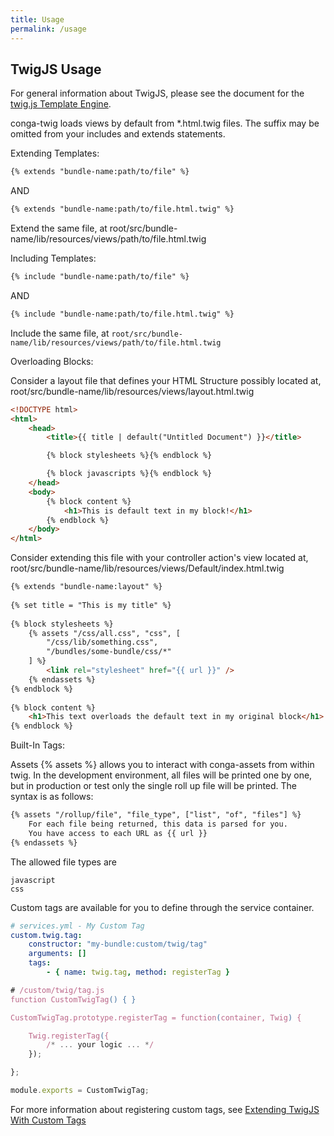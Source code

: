 ```yaml
---
title: Usage
permalink: /usage
---
```


## TwigJS Usage

For general information about TwigJS, please see the document for the [twig.js Template Engine](https://github.com/twigjs/twig.js).

conga-twig loads views by default from *.html.twig files.  The suffix may be omitted from your includes and extends statements.

Extending Templates:

```html
{% extends "bundle-name:path/to/file" %}
```

AND

```html
{% extends "bundle-name:path/to/file.html.twig" %}
```

Extend the same file, at root/src/bundle-name/lib/resources/views/path/to/file.html.twig

Including Templates:

```html
{% include "bundle-name:path/to/file" %}
```

AND

```html
{% include "bundle-name:path/to/file.html.twig" %}
```

Include the same file, at `root/src/bundle-name/lib/resources/views/path/to/file.html.twig`

Overloading Blocks:

Consider a layout file that defines your HTML Structure possibly located at, root/src/bundle-name/lib/resources/views/layout.html.twig

```html
<!DOCTYPE html>
<html>
    <head>
        <title>{{ title | default("Untitled Document") }}</title>

        {% block stylesheets %}{% endblock %}

        {% block javascripts %}{% endblock %}
    </head>
    <body>
        {% block content %}
            <h1>This is default text in my block!</h1>
        {% endblock %}
    </body>
</html>
```

Consider extending this file with your controller action's view located at, root/src/bundle-name/lib/resources/views/Default/index.html.twig

```html
{% extends "bundle-name:layout" %}
 
{% set title = "This is my title" %}
 
{% block stylesheets %}
    {% assets "/css/all.css", "css", [
        "/css/lib/something.css",
        "/bundles/some-bundle/css/*"
    ] %}
        <link rel="stylesheet" href="{{ url }}" />
    {% endassets %}
{% endblock %}
 
{% block content %}
    <h1>This text overloads the default text in my original block</h1>
{% endblock %}
```

Built-In Tags:

Assets {% assets %} allows you to interact with conga-assets from within twig.  In the development environment, all files will be printed one by one, but in production or test only the single roll up file will be printed.  The syntax is as follows:

```html
{% assets "/rollup/file", "file_type", ["list", "of", "files"] %}
    For each file being returned, this data is parsed for you.
    You have access to each URL as {{ url }}
{% endassets %}
```

The allowed file types are

```
javascript
css
```

Custom tags are available for you to define through the service container.

```yaml
# services.yml - My Custom Tag
custom.twig.tag:
    constructor: "my-bundle:custom/twig/tag"
    arguments: []
    tags:
        - { name: twig.tag, method: registerTag }
```


```javascript
# /custom/twig/tag.js
function CustomTwigTag() { }

CustomTwigTag.prototype.registerTag = function(container, Twig) {

    Twig.registerTag({
        /* ... your logic ... */
    });

};

module.exports = CustomTwigTag;
```

For more information about registering custom tags, see [Extending TwigJS With Custom Tags](https://github.com/twigjs/twig.js/wiki/Extending-twig.js-With-Custom-Tags)

